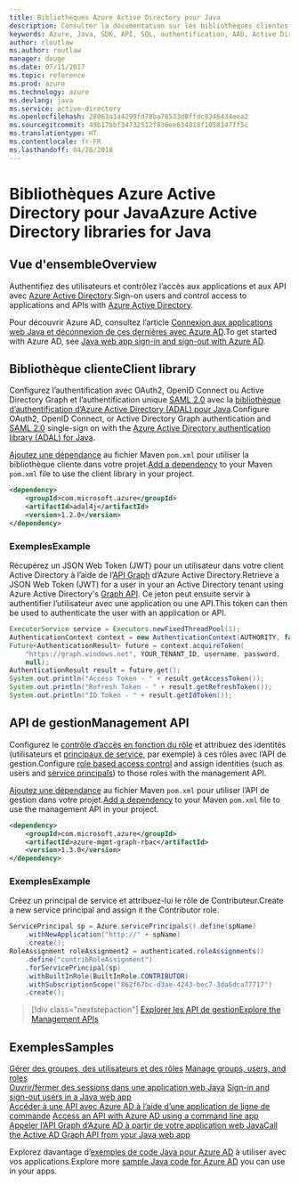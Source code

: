 ```yaml
---
title: Bibliothèques Azure Active Directory pour Java
description: Consulter la documentation sur les bibliothèques clientes et de gestion Java pour les bases de données pour Azure Active Directory
keywords: Azure, Java, SDK, API, SQL, authentification, AAD, Active Directory, Graph, OAuth 2.0
author: rloutlaw
ms.author: routlaw
manager: douge
ms.date: 07/11/2017
ms.topic: reference
ms.prod: azure
ms.technology: azure
ms.devlang: java
ms.service: active-directory
ms.openlocfilehash: 28063a1a4299fd78ba76533d0ffdc0346434eea2
ms.sourcegitcommit: 49b17bbf34732512f836ee634818f1058147ff5c
ms.translationtype: HT
ms.contentlocale: fr-FR
ms.lasthandoff: 04/26/2018
---
```

# <a name="azure-active-directory-libraries-for-java"></a><span data-ttu-id="d3aaa-104">Bibliothèques Azure Active Directory pour Java</span><span class="sxs-lookup"><span data-stu-id="d3aaa-104">Azure Active Directory libraries for Java</span></span>

## <a name="overview"></a><span data-ttu-id="d3aaa-105">Vue d'ensemble</span><span class="sxs-lookup"><span data-stu-id="d3aaa-105">Overview</span></span>

<span data-ttu-id="d3aaa-106">Authentifiez des utilisateurs et contrôlez l’accès aux applications et aux API avec [Azure Active Directory](/azure/active-directory/active-directory-whatis).</span><span class="sxs-lookup"><span data-stu-id="d3aaa-106">Sign-on users and control access to applications and APIs with [Azure Active Directory](/azure/active-directory/active-directory-whatis).</span></span>

<span data-ttu-id="d3aaa-107">Pour découvrir Azure AD, consultez l’article [Connexion aux applications web Java et déconnexion de ces dernières avec Azure AD](/azure/active-directory/develop/active-directory-devquickstarts-webapp-java).</span><span class="sxs-lookup"><span data-stu-id="d3aaa-107">To get started with Azure AD, see [Java web app sign-in and sign-out with Azure AD](/azure/active-directory/develop/active-directory-devquickstarts-webapp-java).</span></span>

## <a name="client-library"></a><span data-ttu-id="d3aaa-108">Bibliothèque cliente</span><span class="sxs-lookup"><span data-stu-id="d3aaa-108">Client library</span></span>

<span data-ttu-id="d3aaa-109">Configurez l’authentification avec OAuth2, OpenID Connect ou Active Directory Graph et l’authentification unique [SAML 2.0](https://docs.microsoft.com/azure/active-directory/develop/active-directory-saml-protocol-reference) avec la [bibliothèque d’authentification d’Azure Active Directory (ADAL) pour Java](https://github.com/AzureAD/azure-activedirectory-library-for-java).</span><span class="sxs-lookup"><span data-stu-id="d3aaa-109">Configure OAuth2, OpenID Connect, or Active Directory Graph authentication and [SAML 2.0](https://docs.microsoft.com/azure/active-directory/develop/active-directory-saml-protocol-reference) single-sign on with the [Azure Active Directory authentication library (ADAL) for Java](https://github.com/AzureAD/azure-activedirectory-library-for-java).</span></span>

<span data-ttu-id="d3aaa-110">[Ajoutez une dépendance](https://maven.apache.org/guides/getting-started/index.html#How_do_I_use_external_dependencies) au fichier Maven `pom.xml` pour utiliser la bibliothèque cliente dans votre projet.</span><span class="sxs-lookup"><span data-stu-id="d3aaa-110">[Add a dependency](https://maven.apache.org/guides/getting-started/index.html#How_do_I_use_external_dependencies) to your Maven `pom.xml` file to use the client library in your project.</span></span>

```XML
<dependency>
    <groupId>com.microsoft.azure</groupId>
    <artifactId>adal4j</artifactId>
    <version>1.2.0</version>
</dependency>
```   

### <a name="example"></a><span data-ttu-id="d3aaa-111">Exemples</span><span class="sxs-lookup"><span data-stu-id="d3aaa-111">Example</span></span>

<span data-ttu-id="d3aaa-112">Récupérez un JSON Web Token (JWT) pour un utilisateur dans votre client Active Directory à l’aide de l’[API Graph](https://docs.microsoft.com/azure/active-directory/develop/active-directory-graph-api) d’Azure Active Directory.</span><span class="sxs-lookup"><span data-stu-id="d3aaa-112">Retrieve a JSON Web Token (JWT) for a user in your an Active Directory tenant using Azure Active Directory's [Graph API](https://docs.microsoft.com/azure/active-directory/develop/active-directory-graph-api).</span></span> <span data-ttu-id="d3aaa-113">Ce jeton peut ensuite servir à authentifier l’utilisateur avec une application ou une API.</span><span class="sxs-lookup"><span data-stu-id="d3aaa-113">This token can then be used to authenticate the user with an application or API.</span></span>

```java
ExecutorService service = Executors.newFixedThreadPool(1);
AuthenticationContext context = new AuthenticationContext(AUTHORITY, false, service);
Future<AuthenticationResult> future = context.acquireToken(
    "https://graph.windows.net", YOUR_TENANT_ID, username, password,
    null);
AuthenticationResult result = future.get();
System.out.println("Access Token - " + result.getAccessToken());
System.out.println("Refresh Token - " + result.getRefreshToken());
System.out.println("ID Token - " + result.getIdToken());
```

## <a name="management-api"></a><span data-ttu-id="d3aaa-114">API de gestion</span><span class="sxs-lookup"><span data-stu-id="d3aaa-114">Management API</span></span>

<span data-ttu-id="d3aaa-115">Configurez le [contrôle d’accès en fonction du rôle](/azure/active-directory/role-based-access-control-what-is) et attribuez des identités (utilisateurs et [principaux de service](https://docs.microsoft.com/azure/active-directory/develop/active-directory-application-objects), par exemple) à ces rôles avec l’API de gestion.</span><span class="sxs-lookup"><span data-stu-id="d3aaa-115">Configure [role based access control](/azure/active-directory/role-based-access-control-what-is) and assign identities (such as users and [service principals](https://docs.microsoft.com/azure/active-directory/develop/active-directory-application-objects)) to those roles with the management API.</span></span> 

<span data-ttu-id="d3aaa-116">[Ajoutez une dépendance](https://maven.apache.org/guides/getting-started/index.html#How_do_I_use_external_dependencies) au fichier Maven `pom.xml` pour utiliser l’API de gestion dans votre projet.</span><span class="sxs-lookup"><span data-stu-id="d3aaa-116">[Add a dependency](https://maven.apache.org/guides/getting-started/index.html#How_do_I_use_external_dependencies) to your Maven `pom.xml` file to use the management API in your project.</span></span>

```XML
<dependency>
    <groupId>com.microsoft.azure</groupId>
    <artifactId>azure-mgmt-graph-rbac</artifactId>
    <version>1.3.0</version>
</dependency>
```

### <a name="example"></a><span data-ttu-id="d3aaa-117">Exemples</span><span class="sxs-lookup"><span data-stu-id="d3aaa-117">Example</span></span> 

<span data-ttu-id="d3aaa-118">Créez un principal de service et attribuez-lui le rôle de Contributeur.</span><span class="sxs-lookup"><span data-stu-id="d3aaa-118">Create a new service principal and assign it the Contributor role.</span></span>

```java
ServicePrincipal sp = Azure.servicePrincipals().define(spName)
    .withNewApplication("http://" + spName)
    .create();
RoleAssignment roleAssignment2 = authenticated.roleAssignments()
    .define("contribRoleAssignment")
    .forServicePrincipal(sp)
    .withBuiltInRole(BuiltInRole.CONTRIBUTOR)
    .withSubscriptionScope("862f67bc-d3ae-4243-bec7-3da6dca77717")
    .create();
```

> [!div class="nextstepaction"]
> [<span data-ttu-id="d3aaa-119">Explorer les API de gestion</span><span class="sxs-lookup"><span data-stu-id="d3aaa-119">Explore the Management APIs</span></span>](/java/api/overview/azure/activedirectory/management)


## <a name="samples"></a><span data-ttu-id="d3aaa-120">Exemples</span><span class="sxs-lookup"><span data-stu-id="d3aaa-120">Samples</span></span>

<span data-ttu-id="d3aaa-121">[Gérer des groupes, des utilisateurs et des rôles](https://github.com/Azure-Samples/aad-java-browse-graph-and-manage-roles)  </span><span class="sxs-lookup"><span data-stu-id="d3aaa-121">[Manage groups, users, and roles](https://github.com/Azure-Samples/aad-java-browse-graph-and-manage-roles)  </span></span>  
<span data-ttu-id="d3aaa-122">[Ouvrir/fermer des sessions dans une application web Java](https://github.com/Azure-Samples/active-directory-java-webapp-openidconnect)  </span><span class="sxs-lookup"><span data-stu-id="d3aaa-122">[Sign-in and sign-out users in a Java web app](https://github.com/Azure-Samples/active-directory-java-webapp-openidconnect)  </span></span>  
<span data-ttu-id="d3aaa-123">[Accéder à une API avec Azure AD à l’aide d’une application de ligne de commande](https://github.com/Azure-Samples/active-directory-java-native-headless) </span><span class="sxs-lookup"><span data-stu-id="d3aaa-123">[Access an API with Azure AD using a command line app](https://github.com/Azure-Samples/active-directory-java-native-headless) </span></span>  
[<span data-ttu-id="d3aaa-124">Appeler l’API Graph d’Azure AD à partir de votre application web Java</span><span class="sxs-lookup"><span data-stu-id="d3aaa-124">Call the Active AD Graph API from your Java web app</span></span>](https://github.com/Azure-Samples/active-directory-java-graphapi-web/)  

<span data-ttu-id="d3aaa-125">Explorez davantage d’[exemples de code Java pour Azure AD](https://azure.microsoft.com/en-us/resources/samples/?term=active+directory&platform=java) à utiliser avec vos applications.</span><span class="sxs-lookup"><span data-stu-id="d3aaa-125">Explore more [sample Java code for Azure AD](https://azure.microsoft.com/en-us/resources/samples/?term=active+directory&platform=java) you can use in your apps.</span></span>
